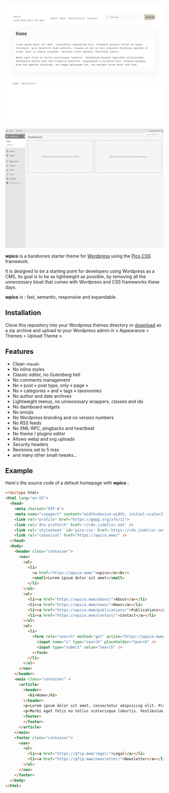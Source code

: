 
![screenshot](screenshot.png)

![screenshot-admin](screenshot-admin.png)

**wpico** is a barebones starter theme for <a href="https://wordpress.org" target="_blank">Wordpress</a> using the <a href="https://picocss.com" target="_blank">Pico CSS</a> framework.

It is designed to be a starting point for developers using Wordpress as a CMS, its goal is to be as lightweight as possible, by removing all the unnecessary bloat that comes with Wordpress and CSS frameworks these days.

**wpico** is : fast, semantic, responsive and expandable.

## Installation

Clone this repository into your Wordpress themes directory or <a href="https://github.com/mwmdev/wpico/archive/refs/heads/main.zip">download</a> as a zip archive and upload to your Wordpress admin in « Appearance > Themes > Upload Theme ».

## Features

- Clean `<head>`
- No inline styles
- Classic editor, no _Gutenberg_ hell
- No comments management
- No « post » post type, only « page »
- No « categories » and « tags » taxonomies
- No author and date archives
- Lightweight menus, no unnecessary wrappers, classes and ids
- No dashboard widgets
- No emojis
- No Wordpress branding and no version numbers
- No RSS feeds
- No XML-RPC, pingbacks and heartbeat
- No theme / plugins editor
- Allows webp and svg uploads
- Security headers
- Revisions set to 5 max
- and many other small tweaks...

## Example

Here's the source code of a default homepage with **wpico** :

```html
<!doctype html>
<html lang="en-US">
  <head>
    <meta charset="UTF-8">
    <meta name="viewport" content="width=device-width, initial-scale=1">
    <link rel="profile" href="https://gmpg.org/xfn/11">
    <link rel='dns-prefetch' href='//cdn.jsdelivr.net' />
    <link rel='stylesheet' id='pico-css' href='https://cdn.jsdelivr.net/npm/@picocss/pico@2/css/pico.sand.min.css?ver=6.5.3' type='text/css' media='all' />
    <link rel="canonical" href="https://wpico.mwm/" />
  </head>
  <body>
    <header class="container">
      <nav>
        <ul>
          <li>
            <a href="https://wpico.mwm/">wpico</a><br/>
            <small>Lorem ipsum dolor sit amet</small>
          </li>
        </ul>
        <ul>
          <li><a href="https://wpico.mwm/about/">About</a></li>
          <li><a href="https://wpico.mwm/news/">News</a></li>
          <li><a href="https://wpico.mwm/publications/">Publications</a></li>
          <li><a href="https://wpico.mwm/contact/">Contact</a></li>
        </ul>
        <ul>
          <li>
            <form role="search" method="get" action="https://wpico.mwm/">
              <input name="s" type="search" placeholder="Search" />
              <input type="submit" value="Search" />
            </form>
          </li>
        </ul>
      </nav>
    </header>
    <main class="container" >
      <article>
        <header>
          <h1>Home</h1>
        </header>
        <p>Lorem ipsum dolor sit amet, consectetur adipiscing elit. Praesent posuere tortor et ipsum tincidunt, quis hendrerit diam vehicula. Vivamus at dui ac nisi placerat facilisis egestas ut lorem. Nunc in ligula accumsan, faucibus justo egestas, facilisis libero.</p>
        <p>Morbi eget felis eu tellus scelerisque lobortis. Vestibulum feugiat imperdiet sollicitudin. Vestibulum mattis ante sed fringilla pharetra. Suspendisse a eleifend elit. Aliquam maximus, diam sed egestas vulputate, dui magna malesuada leo, non maximus lorem dolor sed nibh.</p>
        <footer>
        </footer>
      </article>
    </main>
    <footer class="container">
      <nav>
        <ul>
          <li><a href="https://gfip.mwm/legal/">Legal</a></li>
          <li><a href="https://gfip.mwm/newsletter/">Newsletter</a></li>
        </ul>
      </nav>
    </footer>
  </body>
</html>
```
